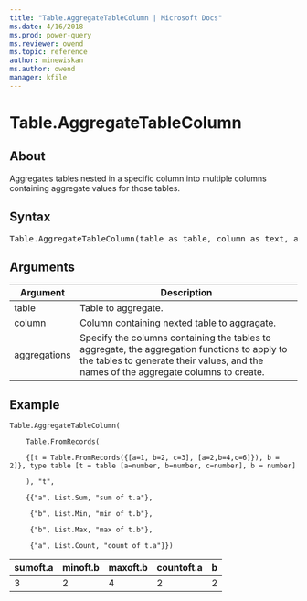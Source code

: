 ```yaml
---
title: "Table.AggregateTableColumn | Microsoft Docs"
ms.date: 4/16/2018
ms.prod: power-query
ms.reviewer: owend
ms.topic: reference
author: minewiskan
ms.author: owend
manager: kfile
---
```

# Table.AggregateTableColumn

  
## About  
Aggregates tables nested in a specific column into multiple columns containing aggregate values for those tables.  
  
## Syntax

<pre>
Table.AggregateTableColumn(table as table, column as text, aggregations as list) as table  
</pre>
  
## Arguments  
  
|Argument|Description|  
|------------|---------------|  
|table|Table to aggregate.|  
|column|Column containing nexted table to aggragate.|  
|aggregations|Specify the columns containing the tables to aggregate, the aggregation functions to apply to the tables to generate their values, and the names of the aggregate columns to create.|  
  
## Example  
  
```powerquery-m
Table.AggregateTableColumn(  
  
    Table.FromRecords(  
  
    {[t = Table.FromRecords({[a=1, b=2, c=3], [a=2,b=4,c=6]}), b = 2]}, type table [t = table [a=number, b=number, c=number], b = number]  
  
    ), "t",  
  
    {{"a", List.Sum, "sum of t.a"},  
  
     {"b", List.Min, "min of t.b"},  
  
     {"b", List.Max, "max of t.b"},  
  
     {"a", List.Count, "count of t.a"}})  
```  
  
|sumoft.a|minoft.b|maxoft.b|countoft.a|b|  
|------------|------------|------------|--------------|-----|  
|3|2|4|2|2|  
  
